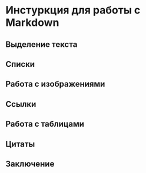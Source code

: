 # Инстуркция для работы с Markdown

## Выделение текста 

## Списки 

## Работа с изображениями

## Ссылки

## Работа с таблицами

## Цитаты

## Заключение 
